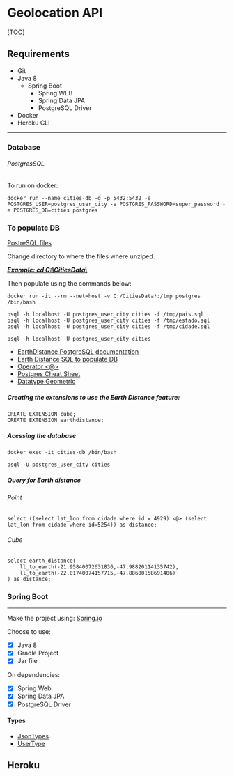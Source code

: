 # Geolocation API

[TOC]

## Requirements

- Git
- Java 8
  - Spring Boot
    - Spring WEB
    - Spring Data JPA
    - PostgreSQL Driver
- Docker
- Heroku CLI

------

### Database

###### PostgresSQL

To run on docker:

```
docker run --name cities-db -d -p 5432:5432 -e POSTGRES_USER=postgres_user_city -e POSTGRES_PASSWORD=super_password -e POSTGRES_DB=cities postgres
```

### To populate DB

[PostreSQL files](https://github.com/chinnonsantos/sql-paises-estados-cidades/tree/master/PostgreSQL)

Change directory to where the files where unziped. 

<u>***Example: cd C:\CitiesData\\***</u>

Then populate using the commands below:

```
docker run -it --rm --net=host -v C:/CitiesData¹:/tmp postgres /bin/bash

psql -h localhost -U postgres_user_city cities -f /tmp/pais.sql
psql -h localhost -U postgres_user_city cities -f /tmp/estado.sql
psql -h localhost -U postgres_user_city cities -f /tmp/cidade.sql

psql -h localhost -U postgres_user_city cities
```

[^1]: In windows you should use the absolute path to the directory in order to make a pseudodir accessing the docker /tmp directory. When using Linux you could use "[...] -v $PWD:/tmp postgre /bin/bash" instead.

- [EarthDistance PostgreSQL documentation](https://www.postgresql.org/docs/current/earthdistance.html)
- [Earth Distance SQL to populate DB](https://github.com/postgres/postgres/blob/master/contrib/earthdistance/earthdistance--1.0--1.1.sql)
- [Operator <@>](https://github.com/postgres/postgres/blob/master/contrib/earthdistance/earthdistance--1.1.sql)
- [Postgres Cheat Sheet](https://postgrescheatsheet.com/#/tables)
- [Datatype Geometric](https://www.postgresql.org/docs/current/datatype-geometric.html)



##### Creating the extensions to use the Earth Distance feature:

```
CREATE EXTENSION cube; 
CREATE EXTENSION earthdistance;
```

##### Acessing the database

```
docker exec -it cities-db /bin/bash

psql -U postgres_user_city cities
```

##### Query for Earth distance

###### Point

```
select ((select lat_lon from cidade where id = 4929) <@> (select lat_lon from cidade where id=5254)) as distance;
```

###### Cube

```
select earth_distance(
    ll_to_earth(-21.95840072631836,-47.98820114135742), 
    ll_to_earth(-22.01740074157715,-47.88600158691406)
) as distance;
```

### Spring Boot

------

Make the project using: [Spring.io](https://start.spring.io/)

Choose to use:

- [x] Java 8
- [x] Gradle Project
- [x] Jar file

On dependencies:

- [x] Spring Web
- [x] Spring Data JPA
- [x] PostgreSQL Driver

#### Types

- [JsonTypes](https://github.com/vladmihalcea/hibernate-types)
- [UserType](https://docs.jboss.org/hibernate/orm/3.5/api/org/hibernate/usertype/UserType.html)

## Heroku

